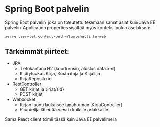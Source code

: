# Spring Boot palvelin

Spring Boot palvelin, joka on toteutettu tekemään samat asiat kuin Java EE palvelin. Application properties 
sisältää myös kontekstipolun asetuksen:

```
server.servlet.context-path=/tuotehallinta-web
```

## Tärkeimmät piirteet:

- JPA
    - Tietokantana H2 (koodi ensin, alustus data.xml)
    - Entityluokat: Kirja, Kustantaja ja Kirjailija
    - KirjaRepositorio
- RestController
    - GET kirjat ja kirjat/{id}
    - POST kirjat
- WebSocket
    - Kirjan luonti laukaisee tapahtuman (KirjaController)
    - Kuuntelija lähettää viestin kaikille asiakkaille

Sama React client toimii tässä kuin Java EE palvelimella 
